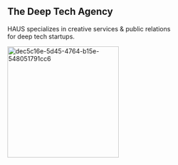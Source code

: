 ## The Deep Tech Agency

HAUS specializes in creative services & public relations  
for deep tech startups. 


<img width="250" height="250" alt="dec5c16e-5d45-4764-b15e-548051791cc6" src="https://github.com/user-attachments/assets/3fd4afa5-acd1-4158-ac72-2653b29d6965" />
